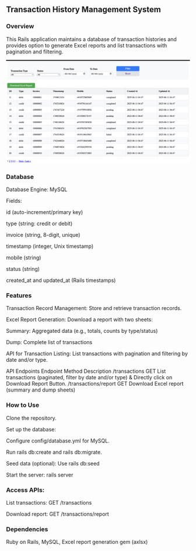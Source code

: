 ## Transaction History Management System

### Overview
This Rails application maintains a database of transaction histories and provides option to generate Excel reports and list transactions with pagination and filtering.

![Transaction report](lib/assets/atomx.png)

### Database
Database Engine: MySQL

Fields:

id (auto-increment/primary key)

type (string: credit or debit)

invoice (string, 8-digit, unique)

timestamp (integer, Unix timestamp)

mobile (string)

status (string)

created_at and updated_at (Rails timestamps)

### Features
Transaction Record Management: Store and retrieve transaction records.

Excel Report Generation: Download a report with two sheets:

Summary: Aggregated data (e.g., totals, counts by type/status)

Dump: Complete list of transactions

API for Transaction Listing: List transactions with pagination and filtering by date and/or type.

API Endpoints
Endpoint	Method	Description
/transactions	GET	List transactions (paginated, filter by date and/or type) & Directly click on Download Report Button.
/transactions/report	GET	Download Excel report (summary and dump sheets) 

### How to Use
Clone the repository.

Set up the database:

Configure config/database.yml for MySQL.

Run rails db:create and rails db:migrate.

Seed data (optional): Use rails db:seed

Start the server: rails server

### Access APIs:

List transactions: GET /transactions

Download report: GET /transactions/report

### Dependencies
Ruby on Rails, MySQL, Excel report generation gem (axlsx)
